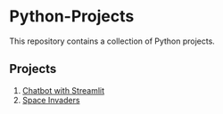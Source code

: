 # Python-Projects

This repository contains a collection of Python projects.

## Projects

1. [Chatbot with Streamlit](https://github.com/aasritha04/Python-Projects/tree/main/Chatbot%20with%20Streamlit)
2. [Space Invaders](https://github.com/aasritha04/Python-Projects/tree/main/Space%20Invaders)

